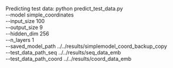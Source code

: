 Predicting test data: 
python predict_test_data.py \
--model simple_coordinates \
--input_size 100 \
--output_size 9 \
--hidden_dim 256 \
--n_layers 1 \
--saved_model_path ../../results/simplemodel_coord_backup_copy \
--test_data_path_seq ../../results/seq_data_emb \
--test_data_path_coord ../../results/coord_data_emb